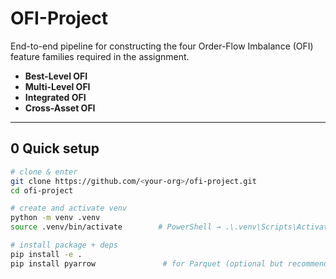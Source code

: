 # OFI-Project

End-to-end pipeline for constructing the four Order-Flow Imbalance (OFI)
feature families required in the assignment.

* **Best-Level OFI**
* **Multi-Level OFI**
* **Integrated OFI**
* **Cross-Asset OFI**

---

## 0  Quick setup

```bash
# clone & enter
git clone https://github.com/<your-org>/ofi-project.git
cd ofi-project

# create and activate venv
python -m venv .venv
source .venv/bin/activate        # PowerShell → .\.venv\Scripts\Activate.ps1

# install package + deps
pip install -e .
pip install pyarrow               # for Parquet (optional but recommended)
